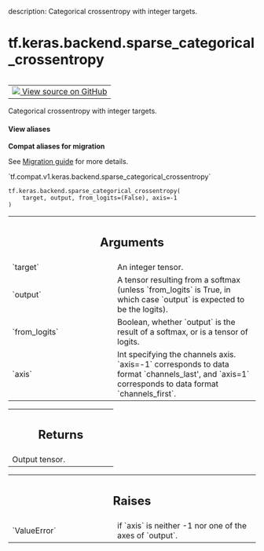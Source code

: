 description: Categorical crossentropy with integer targets.

<div itemscope itemtype="http://developers.google.com/ReferenceObject">
<meta itemprop="name" content="tf.keras.backend.sparse_categorical_crossentropy" />
<meta itemprop="path" content="Stable" />
</div>

# tf.keras.backend.sparse_categorical_crossentropy

<!-- Insert buttons and diff -->

<table class="tfo-notebook-buttons tfo-api nocontent" align="left">
<td>
  <a target="_blank" href="https://github.com/tensorflow/tensorflow/blob/r2.3/tensorflow/python/keras/backend.py#L4711-L4792">
    <img src="https://www.tensorflow.org/images/GitHub-Mark-32px.png" />
    View source on GitHub
  </a>
</td>
</table>



Categorical crossentropy with integer targets.

<section class="expandable">
  <h4 class="showalways">View aliases</h4>
  <p>
<b>Compat aliases for migration</b>
<p>See
<a href="https://www.tensorflow.org/guide/migrate">Migration guide</a> for
more details.</p>
<p>`tf.compat.v1.keras.backend.sparse_categorical_crossentropy`</p>
</p>
</section>

<pre class="devsite-click-to-copy prettyprint lang-py tfo-signature-link">
<code>tf.keras.backend.sparse_categorical_crossentropy(
    target, output, from_logits=(False), axis=-1
)
</code></pre>



<!-- Placeholder for "Used in" -->


<!-- Tabular view -->
 <table class="responsive fixed orange">
<colgroup><col width="214px"><col></colgroup>
<tr><th colspan="2"><h2 class="add-link">Arguments</h2></th></tr>

<tr>
<td>
`target`
</td>
<td>
An integer tensor.
</td>
</tr><tr>
<td>
`output`
</td>
<td>
A tensor resulting from a softmax
(unless `from_logits` is True, in which
case `output` is expected to be the logits).
</td>
</tr><tr>
<td>
`from_logits`
</td>
<td>
Boolean, whether `output` is the
result of a softmax, or is a tensor of logits.
</td>
</tr><tr>
<td>
`axis`
</td>
<td>
Int specifying the channels axis. `axis=-1` corresponds to data
format `channels_last', and `axis=1` corresponds to data format
`channels_first`.
</td>
</tr>
</table>



<!-- Tabular view -->
 <table class="responsive fixed orange">
<colgroup><col width="214px"><col></colgroup>
<tr><th colspan="2"><h2 class="add-link">Returns</h2></th></tr>
<tr class="alt">
<td colspan="2">
Output tensor.
</td>
</tr>

</table>



<!-- Tabular view -->
 <table class="responsive fixed orange">
<colgroup><col width="214px"><col></colgroup>
<tr><th colspan="2"><h2 class="add-link">Raises</h2></th></tr>

<tr>
<td>
`ValueError`
</td>
<td>
if `axis` is neither -1 nor one of the axes of `output`.
</td>
</tr>
</table>

